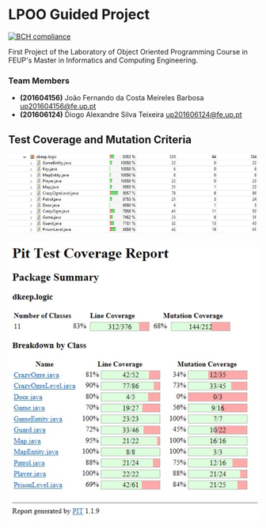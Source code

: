 # LPOO Guided Project 

[![BCH compliance](https://bettercodehub.com/edge/badge/joaofcmb/LPOO1718_T15G9?branch=master&token=54b81ccbc30a1138dd200d5deccc7a0613fc7edf)](https://bettercodehub.com/)

First Project of the Laboratory of Object Oriented Programming Course in FEUP's Master in Informatics and Computing Engineering.
### Team Members
- **(201604156)** João Fernando da Costa Meireles Barbosa up201604156@fe.up.pt
- **(201606124)** Diogo Alexandre Silva Teixeira up201606124@fe.up.pt

## Test Coverage and Mutation Criteria

![EclEmma](https://github.com/joaofcmb/LPOO1718_T15G9/blob/master/LPOO_Guided_Project/images/GuidedProject_EclEmma.jpg)

![PIT](https://github.com/joaofcmb/LPOO1718_T15G9/blob/master/LPOO_Guided_Project/images/GuidedProject_PIT.jpg)

